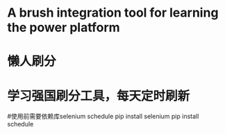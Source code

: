 # A brush integration tool for learning the power platform
# 懒人刷分
# 学习强国刷分工具，每天定时刷新
#使用前需要依赖库selenium   schedule
pip install selenium
pip install schedule